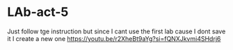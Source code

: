 # LAb-act-5
Just follow tge instruction but since I cant use the first lab cause I dont save it I create a new one 
https://youtu.be/r2XheBt9aYg?si=fQNXJkvmi4SHdrj6
